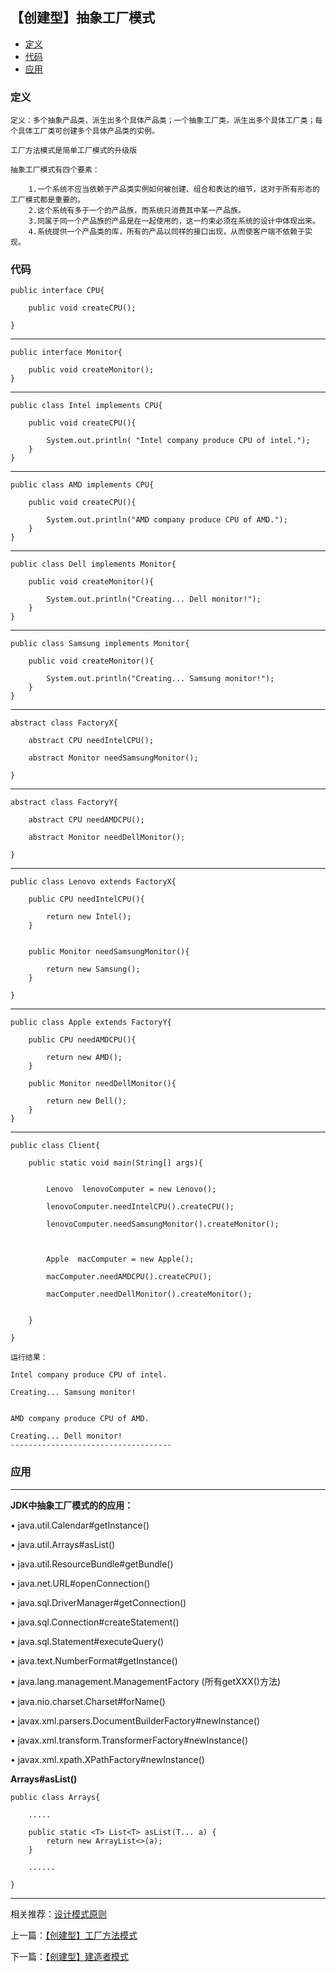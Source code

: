 

## 【创建型】抽象工厂模式

*   [定义](#define)
*   [代码](#code)
*   [应用](#app)




<h3 id="define">定义</h3>

    定义：多个抽象产品类，派生出多个具体产品类；一个抽象工厂类，派生出多个具体工厂类；每个具体工厂类可创建多个具体产品类的实例。

    工厂方法模式是简单工厂模式的升级版

    抽象工厂模式有四个要素：

        1.一个系统不应当依赖于产品类实例如何被创建、组合和表达的细节，这对于所有形态的工厂模式都是重要的。
        2.这个系统有多于一个的产品族，而系统只消费其中某一产品族。
        3.同属于同一个产品族的产品是在一起使用的，这一约束必须在系统的设计中体现出来。
        4.系统提供一个产品类的库，所有的产品以同样的接口出现，从而使客户端不依赖于实现。

<h3 id="code">代码</h3>

    public interface CPU{

        public void createCPU();

    }

---

    public interface Monitor{

        public void createMonitor();
    }

---

    public class Intel implements CPU{

        public void createCPU(){

            System.out.println( "Intel company produce CPU of intel.");
        }
    }
---

    public class AMD implements CPU{

        public void createCPU(){

            System.out.println("AMD company produce CPU of AMD.");
        }
    }

---

    public class Dell implements Monitor{

        public void createMonitor(){

            System.out.println("Creating... Dell monitor!");
        }
    }
---

    public class Samsung implements Monitor{

        public void createMonitor(){

            System.out.println("Creating... Samsung monitor!");
        }
    }

---

    abstract class FactoryX{

        abstract CPU needIntelCPU();

        abstract Monitor needSamsungMonitor();

    }

---

    abstract class FactoryY{

        abstract CPU needAMDCPU();

        abstract Monitor needDellMonitor();

    }

---

    public class Lenovo extends FactoryX{

        public CPU needIntelCPU(){

            return new Intel();
        }


        public Monitor needSamsungMonitor(){

            return new Samsung();
        }

    }

---

    public class Apple extends FactoryY{

        public CPU needAMDCPU(){

            return new AMD();
        }

        public Monitor needDellMonitor(){

            return new Dell();
        }
    }



---

    public class Client{

        public static void main(String[] args){


            Lenovo  lenovoComputer = new Lenovo();

            lenovoComputer.needIntelCPU().createCPU();

            lenovoComputer.needSamsungMonitor().createMonitor();



            Apple  macComputer = new Apple();

            macComputer.needAMDCPU().createCPU();

            macComputer.needDellMonitor().createMonitor();


        }

    }

    运行结果：

    Intel company produce CPU of intel.

    Creating... Samsung monitor!


    AMD company produce CPU of AMD.

    Creating... Dell monitor!
    ------------------------------------


<h3 id="app">应用</h3>

***

**JDK中抽象工厂模式的的应用：**

• java.util.Calendar#getInstance()

• java.util.Arrays#asList()

• java.util.ResourceBundle#getBundle()

• java.net.URL#openConnection()

• java.sql.DriverManager#getConnection()

• java.sql.Connection#createStatement()

• java.sql.Statement#executeQuery()

• java.text.NumberFormat#getInstance()

• java.lang.management.ManagementFactory (所有getXXX()方法)

• java.nio.charset.Charset#forName()

• javax.xml.parsers.DocumentBuilderFactory#newInstance()

• javax.xml.transform.TransformerFactory#newInstance()

• javax.xml.xpath.XPathFactory#newInstance()




**Arrays#asList()**

    
    public class Arrays{
        
        .....
        
        public static <T> List<T> asList(T... a) {
            return new ArrayList<>(a);
        }

        ......
        
    }



***

相关推荐：[设计模式原则](./Principle)


上一篇：[【创建型】工厂方法模式](./FactoryMethod)

下一篇：[【创建型】建造者模式](./Builder)







